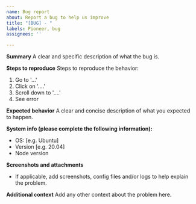```yaml
---
name: Bug report
about: Report a bug to help us improve
title: "[BUG] - "
labels: Pioneer, bug
assignees: ''

---
```


**Summary**
A clear and specific description of what the bug is.

**Steps to reproduce**
Steps to reproduce the behavior:
1. Go to '...'
2. Click on '....'
3. Scroll down to '....'
4. See error

**Expected behavior**
A clear and concise description of what you expected to happen.

**System info (please complete the following information):**
- OS: [e.g. Ubuntu]
- Version [e.g. 20.04]
- Node version

**Screenshots and attachments**
- If applicable, add screenshots, config files and/or logs to help explain the problem.

**Additional context**
Add any other context about the problem here.
